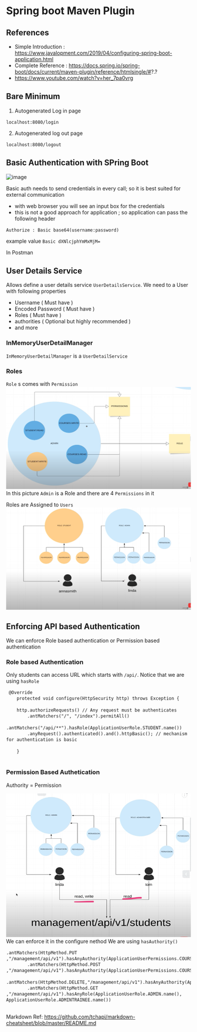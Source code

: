 # Spring boot Maven Plugin 

## References 
*  Simple Introduction : https://www.javalopment.com/2019/04/configuring-spring-boot-application.html
*  Complete Reference : https://docs.spring.io/spring-boot/docs/current/maven-plugin/reference/htmlsingle/#?.?
*  https://www.youtube.com/watch?v=her_7pa0vrg


## Bare Minimum 
1. Autogenerated Log in page 
````
localhost:8080/login
````
2. Autogenerated log out page 
````
localhost:8080/logout
````


## Basic Authentication with SPring Boot
![image](https://user-images.githubusercontent.com/8110582/124506704-d96f4a80-dde9-11eb-9bf9-795b62a8c532.png)

Basic auth needs to send credentials in every call; so it is best suited for external communication 

* with web browser you will see an input box for the credentials 
* this is not a good approach for application ; so application can pass the following header 
````
Authorize : Basic base64(username:password)
```` 
example value  `Basic dXNlcjphYmMxMjM=`

In Postman


## User Details Service
Allows define a user details service `UserDetailsService`. 
We need to a User with following properties 
* Username ( Must have )
* Encoded Password ( Must have )
* Roles ( Must have )
* authorities ( Optional but highly recommended )
* and more 

### InMemoryUserDetailManager 
`InMemoryUserDetailManager` is a `UserDetailService` 


### Roles
`Role` s comes with `Permission`
![Image](images/Roles.png)
In this picture  `Admin` is a Role and there are 4 `Permissions` in it

Roles are Assigned to `Users`
![Image](./images/RolesToUser.png)


## Enforcing API based Authentication 
We can enforce Role based authentication or Permission based authentication 


### Role based Authentication 
Only students can access URL which starts with `/api/`. Notice that we are using `hasRole`
````
 @Override
    protected void configure(HttpSecurity http) throws Exception {

	http.authorizeRequests() // Any request must be authenticates
		.antMatchers("/", "/index").permitAll() 
		.antMatchers("/api/**").hasRole(ApplicationUserRole.STUDENT.name())
		.anyRequest().authenticated().and().httpBasic(); // mechanism for authentication is basic

    }
    
````

### Permission Based Authetication 

Authority = Permission

![Image](./images/PermissionBAsedAuth.png)
We can enforce it in the configure nethod
We are using `hasAuthority()`
````
.antMatchers(HttpMethod.PUT ,"/management/api/v1").hasAnyAuthority(ApplicationUserPermissions.COURSE_WRITE.name())
		.antMatchers(HttpMethod.POST ,"/management/api/v1").hasAnyAuthority(ApplicationUserPermissions.COURSE_WRITE.name())
		.antMatchers(HttpMethod.DELETE,"/management/api/v1").hasAnyAuthority(ApplicationUserPermissions.COURSE_WRITE.name())
		.antMatchers(HttpMethod.GET ,"/management/api/v1").hasAnyRole(ApplicationUserRole.ADMIN.name(), ApplicationUserRole.ADMINTRAINEE.name())
		
````

Markdown Ref: https://github.com/tchapi/markdown-cheatsheet/blob/master/README.md
